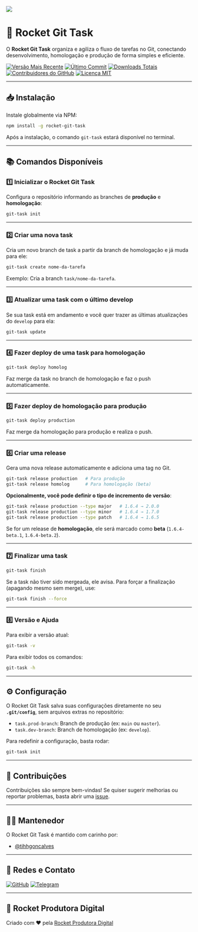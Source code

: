 <img src="https://raw.githubusercontent.com/filipedeschamps/rss-feed-emitter/master/content/logo.gif">

# 🚀 Rocket Git Task

O **Rocket Git Task** organiza e agiliza o fluxo de tarefas no Git, conectando desenvolvimento, homologação e produção de forma simples e eficiente.

[![Versão Mais Recente](https://img.shields.io/github/release/tihhgoncalves/rocket-git-task.svg?style=flat)]()
[![Último Commit](https://img.shields.io/github/last-commit/tihhgoncalves/rocket-git-task.svg?style=flat)]()
[![Downloads Totais](https://img.shields.io/npm/dt/rocket-git-task.svg?style=flat)](https://www.npmjs.com/package/rocket-git-task)
[![Contribuidores do GitHub](https://img.shields.io/github/contributors/tihhgoncalves/rocket-git-task.svg?style=flat)]()
[![Licença MIT](https://img.shields.io/badge/Licença-MIT-yellow.svg)](https://opensource.org/licenses/)

---

## 📥 Instalação

Instale globalmente via NPM:

```sh
npm install -g rocket-git-task
```

Após a instalação, o comando `git-task` estará disponível no terminal.

---

## 📚 Comandos Disponíveis

### 1️⃣ Inicializar o Rocket Git Task

Configura o repositório informando as branches de **produção** e **homologação**:

```sh
git-task init
```

---

### 2️⃣ Criar uma nova task

Cria um novo branch de task a partir da branch de homologação e já muda para ele:

```sh
git-task create nome-da-tarefa
```

Exemplo: Cria a branch `task/nome-da-tarefa`.

---

### 3️⃣ Atualizar uma task com o último develop

Se sua task está em andamento e você quer trazer as últimas atualizações do `develop` para ela:

```sh
git-task update
```

---

### 4️⃣ Fazer deploy de uma task para homologação

```sh
git-task deploy homolog
```

Faz merge da task no branch de homologação e faz o push automaticamente.

---

### 5️⃣ Fazer deploy de homologação para produção

```sh
git-task deploy production
```

Faz merge da homologação para produção e realiza o push.

---

### 6️⃣ Criar uma release

Gera uma nova release automaticamente e adiciona uma tag no Git.

```sh
git-task release production   # Para produção
git-task release homolog      # Para homologação (beta)
```

**Opcionalmente, você pode definir o tipo de incremento de versão**:

```sh
git-task release production --type major   # 1.6.4 → 2.0.0
git-task release production --type minor   # 1.6.4 → 1.7.0
git-task release production --type patch   # 1.6.4 → 1.6.5
```

Se for um release de **homologação**, ele será marcado como **beta** (`1.6.4-beta.1`, `1.6.4-beta.2`).

---

### 7️⃣ Finalizar uma task

```sh
git-task finish
```

Se a task não tiver sido mergeada, ele avisa. Para forçar a finalização (apagando mesmo sem merge), use:

```sh
git-task finish --force
```

---

### 8️⃣ Versão e Ajuda

Para exibir a versão atual:

```sh
git-task -v
```

Para exibir todos os comandos:

```sh
git-task -h
```

---

## ⚙️ Configuração

O Rocket Git Task salva suas configurações diretamente no seu **`.git/config`**, sem arquivos extras no repositório:

- `task.prod-branch`: Branch de produção (ex: `main` ou `master`).
- `task.dev-branch`: Branch de homologação (ex: `develop`).

Para redefinir a configuração, basta rodar:

```sh
git-task init
```

---

## 🙌 Contribuições

Contribuições são sempre bem-vindas! Se quiser sugerir melhorias ou reportar problemas, basta abrir uma [issue](https://github.com/tihhgoncalves/rocket-git-task/issues).

---

## 👨‍💻 Mantenedor

O Rocket Git Task é mantido com carinho por:

- [@tihhgoncalves](https://github.com/tihhgoncalves)

---

## 🔗 Redes e Contato

[![GitHub](https://img.shields.io/badge/GitHub-181717.svg?style=for-the-badge&logo=GitHub&logoColor=white)](https://github.com/tihhgoncalves)
[![Telegram](https://img.shields.io/badge/Telegram-26A5E4.svg?style=for-the-badge&logo=Telegram&logoColor=white)](https://t.me/tihhgoncalves)

---

## 🚀 Rocket Produtora Digital

Criado com ♥ pela [Rocket Produtora Digital](https://www.produtorarocket.com)
